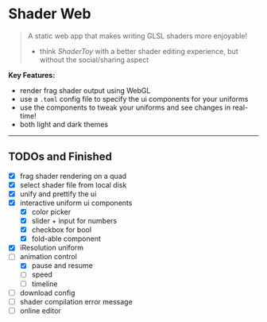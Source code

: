 # Shader Web

> A static web app that makes writing GLSL shaders more enjoyable!
> - think _ShaderToy_ with a better shader editing experience, but without the social/sharing aspect

**Key Features:**

- render frag shader output using WebGL
- use a `.toml` config file to specify the ui components for your uniforms
- use the components to tweak your uniforms and see changes in real-time!
- both light and dark themes


---

## TODOs and Finished

- [x] frag shader rendering on a quad
- [x] select shader file from local disk
- [x] unify and prettify the ui
- [x] interactive uniform ui components
  - [x] color picker
  - [x] slider + input for numbers
  - [x] checkbox for bool
  - [x] fold-able component
- [x] iResolution uniform
- [ ] animation control
  - [x] pause and resume
  - [ ] speed
  - [ ] timeline
- [ ] download config
- [ ] shader compilation error message
- [ ] online editor

